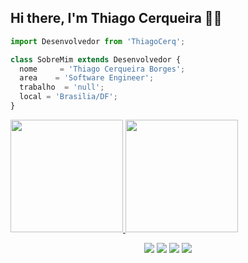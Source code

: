 
<!--
**Thiago-Cerq/Thiago-Cerq** is a ✨ _special_ ✨ repository because its `README.md` (this file) appears on your GitHub profile.

Here are some ideas to get you started:

- 🔭 I’m currently working on ...
- 🌱 I’m currently learning ...
- 👯 I’m looking to collaborate on ...
- 🤔 I’m looking for help with ...
- 💬 Ask me about ...
- 📫 How to reach me: ...
- 😄 Pronouns: ...
- ⚡ Fun fact: ...
-->
## Hi there, I'm Thiago Cerqueira 👋:call_me_hand:


```js
import Desenvolvedor from 'ThiagoCerq';

class SobreMim extends Desenvolvedor {
  nome     = 'Thiago Cerqueira Borges';
  area    = 'Software Engineer';
  trabalho  = 'null';
  local = 'Brasilia/DF';
}

```

<div>
  <a href="https://github.com/Thiago-Cerq">
  <img height="180em" src="https://github-readme-stats.vercel.app/api?username=Thiago-Cerq&show_icons=true&theme=dracula&include_all_commits=true&count_private=true"/>
  <img height="180em" src="https://github-readme-stats.vercel.app/api/top-langs/?username=Thiago-Cerq&layout=compact&langs_count=7&theme=dracula"/>
</div>

</p>  
<div align="center">
  <a href="https://www.instagram.com/thiagocerq/" target="_blank"><img src="https://img.shields.io/badge/-Instagram-%23E4405F?style=for-the-badge&logo=instagram&logoColor=white" target="_blank"></a>
  <a href = "mailto:contatorafaballerini@gmail.com"><img src="https://img.shields.io/badge/-Gmail-%23333?style=for-the-badge&logo=gmail&logoColor=white" target="_blank"></a>
  <a href="https://www.linkedin.com/in/thiago-cerqueira-933ab9239/" target="_blank"><img src="https://img.shields.io/badge/-LinkedIn-%230077B5?style=for-the-badge&logo=linkedin&logoColor=white" target="_blank"></a> 
  <a href="https://t.me/ThiagoCerqueira" target="_blank"><img src="https://img.shields.io/badge/Telegram-2CA5E0?style=for-the-badge&logo=telegram&logoColor=white" target="_blank"></a> 
 

 
 
</div>
